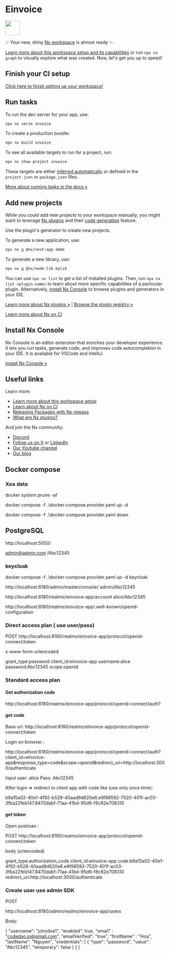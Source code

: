 # Einvoice

<a alt="Nx logo" href="https://nx.dev" target="_blank" rel="noreferrer"><img src="https://raw.githubusercontent.com/nrwl/nx/master/images/nx-logo.png" width="45"></a>

✨ Your new, shiny [Nx workspace](https://nx.dev) is almost ready ✨.

[Learn more about this workspace setup and its capabilities](https://nx.dev/nx-api/nest?utm_source=nx_project&utm_medium=readme&utm_campaign=nx_projects) or run `npx nx graph` to visually explore what was created. Now, let's get you up to speed!

## Finish your CI setup

[Click here to finish setting up your workspace!](https://cloud.nx.app/connect/kN35X7GOoy)

## Run tasks

To run the dev server for your app, use:

```sh
npx nx serve invoice
```

To create a production bundle:

```sh
npx nx build invoice
```

To see all available targets to run for a project, run:

```sh
npx nx show project invoice
```

These targets are either [inferred automatically](https://nx.dev/concepts/inferred-tasks?utm_source=nx_project&utm_medium=readme&utm_campaign=nx_projects) or defined in the `project.json` or `package.json` files.

[More about running tasks in the docs &raquo;](https://nx.dev/features/run-tasks?utm_source=nx_project&utm_medium=readme&utm_campaign=nx_projects)

## Add new projects

While you could add new projects to your workspace manually, you might want to leverage [Nx plugins](https://nx.dev/concepts/nx-plugins?utm_source=nx_project&utm_medium=readme&utm_campaign=nx_projects) and their [code generation](https://nx.dev/features/generate-code?utm_source=nx_project&utm_medium=readme&utm_campaign=nx_projects) feature.

Use the plugin's generator to create new projects.

To generate a new application, use:

```sh
npx nx g @nx/nest:app demo
```

To generate a new library, use:

```sh
npx nx g @nx/node:lib mylib
```

You can use `npx nx list` to get a list of installed plugins. Then, run `npx nx list <plugin-name>` to learn about more specific capabilities of a particular plugin. Alternatively, [install Nx Console](https://nx.dev/getting-started/editor-setup?utm_source=nx_project&utm_medium=readme&utm_campaign=nx_projects) to browse plugins and generators in your IDE.

[Learn more about Nx plugins &raquo;](https://nx.dev/concepts/nx-plugins?utm_source=nx_project&utm_medium=readme&utm_campaign=nx_projects) | [Browse the plugin registry &raquo;](https://nx.dev/plugin-registry?utm_source=nx_project&utm_medium=readme&utm_campaign=nx_projects)

[Learn more about Nx on CI](https://nx.dev/ci/intro/ci-with-nx#ready-get-started-with-your-provider?utm_source=nx_project&utm_medium=readme&utm_campaign=nx_projects)

## Install Nx Console

Nx Console is an editor extension that enriches your developer experience. It lets you run tasks, generate code, and improves code autocompletion in your IDE. It is available for VSCode and IntelliJ.

[Install Nx Console &raquo;](https://nx.dev/getting-started/editor-setup?utm_source=nx_project&utm_medium=readme&utm_campaign=nx_projects)

## Useful links

Learn more:

-   [Learn more about this workspace setup](https://nx.dev/nx-api/nest?utm_source=nx_project&utm_medium=readme&utm_campaign=nx_projects)
-   [Learn about Nx on CI](https://nx.dev/ci/intro/ci-with-nx?utm_source=nx_project&utm_medium=readme&utm_campaign=nx_projects)
-   [Releasing Packages with Nx release](https://nx.dev/features/manage-releases?utm_source=nx_project&utm_medium=readme&utm_campaign=nx_projects)
-   [What are Nx plugins?](https://nx.dev/concepts/nx-plugins?utm_source=nx_project&utm_medium=readme&utm_campaign=nx_projects)

And join the Nx community:

-   [Discord](https://go.nx.dev/community)
-   [Follow us on X](https://twitter.com/nxdevtools) or [LinkedIn](https://www.linkedin.com/company/nrwl)
-   [Our Youtube channel](https://www.youtube.com/@nxdevtools)
-   [Our blog](https://nx.dev/blog?utm_source=nx_project&utm_medium=readme&utm_campaign=nx_projects)

## Docker compose

### Xoa data

docker system prune -af

docker compose -f .\docker-compose.provider.yaml up -d

docker compose -f .\docker-compose.provider.yaml down

## PostgreSQL

http://localhost:5050/

admin@admin.com /Abc12345

### keycloak

docker compose -f .\docker-compose.provider.yaml up -d keycloak

http://localhost:8180/admin/master/console/
admin/Abc12345

http://localhost:8180/realms/einvoice-app/account
alice/Abc12345

http://localhost:8180/realms/einvoice-app/.well-known/openid-configuration

### Direct access plan ( use user/pass)

POST
http://localhost:8180/realms/einvoice-app/protocol/openid-connect/token

x-www-form-urlencoded

grant_type:password
client_id:einvoice-app
username:alice
password:Abc12345
scope:openid

### Standard access plan

#### Get authorization code

http://localhost:8180/realms/einvoice-app/protocol/openid-connect/auth?

#### get code

Base uri:
http://localhost:8180/realms/einvoice-app/protocol/openid-connect/token

Login on browser :

http://localhost:8180/realms/einvoice-app/protocol/openid-connect/auth?client_id=einvoice-app&response_type=code&scope=openid&redirect_uri=http://localhost:3000/authenticate

Input user: alice
Pass: Abc12345

After login => redirect to client app with code like (use only once time):

b9a15a02-40e1-4f92-b528-40aad9d620e6.e9f98592-7520-401f-ac03-3fba22feb147.8470dabf-71aa-41bd-95d6-f8c82e708310

#### get token

Open postman :

POST
http://localhost:8180/realms/einvoice-app/protocol/openid-connect/token

body (urlencoded)

grant_type:authorization_code
client_id:einvoice-app
code:b9a15a02-40e1-4f92-b528-40aad9d620e6.e9f98592-7520-401f-ac03-3fba22feb147.8470dabf-71aa-41bd-95d6-f8c82e708310
redirect_uri:http://localhost:3000/authenticate

### Create user use admin SDK

POST

http://localhost:8180/admin/realms/einvoice-app/users

Body:

{
"username": "johndoe1",
"enabled": true,
"email" : "codedao.io@gmail.com",
"emailVerified": "true",
"firstName" : "Hoa",
"lastName": "Nguyen",
"credentials": [
{
"type": "password",
"value": "Abc12345",
"temporary": false
}
]
}
